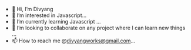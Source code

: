 - 👋 Hi, I’m Divyang
- 👀 I’m interested in Javascript...
- 🌱 I’m currently learning Javascript ...
- 💞️ I’m looking to collaborate on any project where I can learn new things ...
- 📫 How to reach me @divyangworks@gmail.com...

<!---
Divyang-27/Divyang-27 is a ✨ special ✨ repository because its `README.md` (this file) appears on your GitHub profile.
You can click the Preview link to take a look at your changes.
--->
